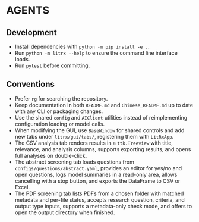 # AGENTS

## Development
- Install dependencies with `python -m pip install -e .`.
- Run `python -m litrx --help` to ensure the command line interface loads.
- Run `pytest` before committing.

## Conventions
- Prefer `rg` for searching the repository.
- Keep documentation in both `README.md` and `Chinese_README.md` up to date with any CLI or packaging changes.
- Use the shared `config` and `AIClient` utilities instead of reimplementing configuration loading or model calls.
- When modifying the GUI, use `BaseWindow` for shared controls and add new tabs under `litrx/gui/tabs/`, registering them with `LitRxApp`.
- The CSV analysis tab renders results in a `ttk.Treeview` with title, relevance, and analysis columns, supports exporting results, and opens full analyses on double-click.
- The abstract screening tab loads questions from `configs/questions/abstract.yaml`, provides an editor for yes/no and open questions, logs model summaries in a read-only area, allows cancelling with a stop button, and exports the DataFrame to CSV or Excel.
- The PDF screening tab lists PDFs from a chosen folder with matched metadata and per-file status, accepts research question, criteria, and output type inputs, supports a metadata-only check mode, and offers to open the output directory when finished.
